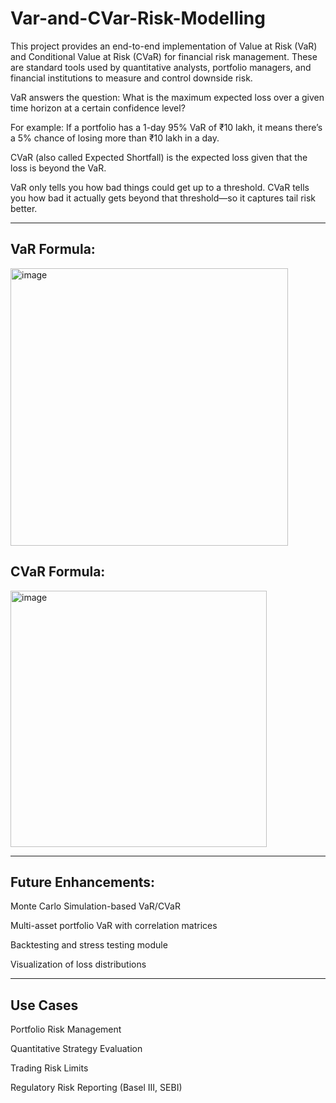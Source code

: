 # Var-and-CVar-Risk-Modelling

This project provides an end-to-end implementation of Value at Risk (VaR) and Conditional Value at Risk (CVaR) for financial risk management. These are standard tools used by quantitative analysts, portfolio managers, and financial institutions to measure and control downside risk.

VaR answers the question: What is the maximum expected loss over a given time horizon at a certain confidence level?

For example: If a portfolio has a 1-day 95% VaR of ₹10 lakh, it means there’s a 5% chance of losing more than ₹10 lakh in a day.

CVaR (also called Expected Shortfall) is the expected loss given that the loss is beyond the VaR.

VaR only tells you how bad things could get up to a threshold. CVaR tells you how bad it actually gets beyond that threshold—so it captures tail risk better.

-------

VaR Formula:
----
<img width="444" alt="image" src="https://github.com/user-attachments/assets/a8ed6117-e578-437f-8146-a6a859304a26" />


CVaR Formula:
------
<img width="410" alt="image" src="https://github.com/user-attachments/assets/9e3e6b7b-288d-42f1-a8ca-cda843b74756" />


---------
Future Enhancements:
----
  Monte Carlo Simulation-based VaR/CVaR

  Multi-asset portfolio VaR with correlation matrices

  Backtesting and stress testing module

  Visualization of loss distributions


---------
Use Cases
-------
  Portfolio Risk Management
  
  Quantitative Strategy Evaluation
  
  Trading Risk Limits
  
  Regulatory Risk Reporting (Basel III, SEBI)
